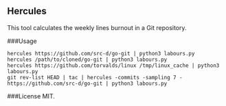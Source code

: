 Hercules
--------

This tool calculates the weekly lines burnout in a Git repository.

###Usage

```
hercules https://github.com/src-d/go-git | python3 labours.py
hercules /path/to/cloned/go-git | python3 labours.py
hercules https://github.com/torvalds/linux /tmp/linux_cache | python3 labours.py
git rev-list HEAD | tac | hercules -commits -sampling 7 - https://github.com/src-d/go-git | python3 labours.py
```

###License
MIT.
